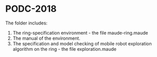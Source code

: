 # PODC-2018
The folder includes:
1. The ring-specification environment - the file maude-ring.maude
2. The manual of the environment.
3. The specification and model checking of mobile robot exploration algorithm on the ring - the file exploration.maude
